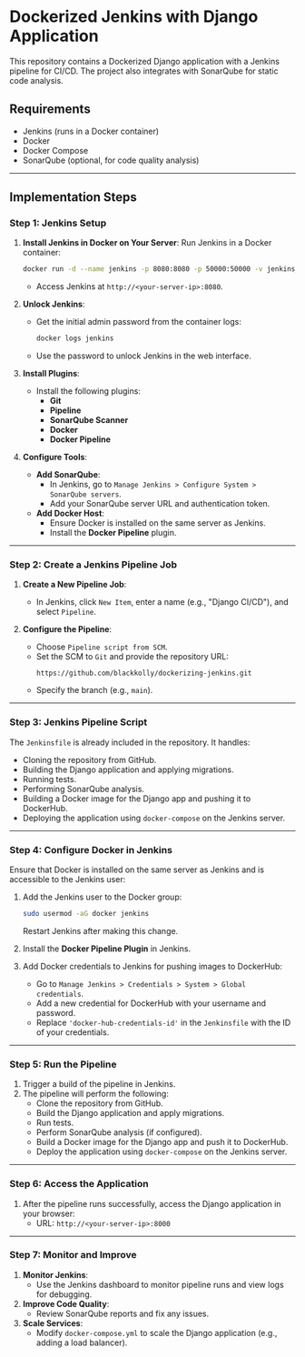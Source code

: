 # Dockerized Jenkins with Django Application

This repository contains a Dockerized Django application with a Jenkins pipeline for CI/CD. The project also integrates with SonarQube for static code analysis.

## Requirements

- Jenkins (runs in a Docker container)
- Docker
- Docker Compose
- SonarQube (optional, for code quality analysis)

---

## Implementation Steps

### **Step 1: Jenkins Setup**

1. **Install Jenkins in Docker on Your Server**:
   Run Jenkins in a Docker container:
   ```bash
   docker run -d --name jenkins -p 8080:8080 -p 50000:50000 -v jenkins_home:/var/jenkins_home jenkins/jenkins:lts
   ```
   - Access Jenkins at `http://<your-server-ip>:8080`.

2. **Unlock Jenkins**:
   - Get the initial admin password from the container logs:
     ```bash
     docker logs jenkins
     ```
   - Use the password to unlock Jenkins in the web interface.

3. **Install Plugins**:
   - Install the following plugins:
     - **Git**
     - **Pipeline**
     - **SonarQube Scanner**
     - **Docker**
     - **Docker Pipeline**

4. **Configure Tools**:
   - **Add SonarQube**:
     - In Jenkins, go to `Manage Jenkins > Configure System > SonarQube servers`.
     - Add your SonarQube server URL and authentication token.
   - **Add Docker Host**:
     - Ensure Docker is installed on the same server as Jenkins.
     - Install the **Docker Pipeline** plugin.

---

### **Step 2: Create a Jenkins Pipeline Job**

1. **Create a New Pipeline Job**:
   - In Jenkins, click `New Item`, enter a name (e.g., "Django CI/CD"), and select `Pipeline`.

2. **Configure the Pipeline**:
   - Choose `Pipeline script from SCM`.
   - Set the SCM to `Git` and provide the repository URL:
     ```
     https://github.com/blackkolly/dockerizing-jenkins.git
     ```
   - Specify the branch (e.g., `main`).

---

### **Step 3: Jenkins Pipeline Script**

The `Jenkinsfile` is already included in the repository. It handles:
   - Cloning the repository from GitHub.
   - Building the Django application and applying migrations.
   - Running tests.
   - Performing SonarQube analysis.
   - Building a Docker image for the Django app and pushing it to DockerHub.
   - Deploying the application using `docker-compose` on the Jenkins server.

---

### **Step 4: Configure Docker in Jenkins**

Ensure that Docker is installed on the same server as Jenkins and is accessible to the Jenkins user:

1. Add the Jenkins user to the Docker group:
   ```bash
   sudo usermod -aG docker jenkins
   ```
   Restart Jenkins after making this change.

2. Install the **Docker Pipeline Plugin** in Jenkins.

3. Add Docker credentials to Jenkins for pushing images to DockerHub:
   - Go to `Manage Jenkins > Credentials > System > Global credentials`.
   - Add a new credential for DockerHub with your username and password.
   - Replace `'docker-hub-credentials-id'` in the `Jenkinsfile` with the ID of your credentials.

---

### **Step 5: Run the Pipeline**

1. Trigger a build of the pipeline in Jenkins.
2. The pipeline will perform the following:
   - Clone the repository from GitHub.
   - Build the Django application and apply migrations.
   - Run tests.
   - Perform SonarQube analysis (if configured).
   - Build a Docker image for the Django app and push it to DockerHub.
   - Deploy the application using `docker-compose` on the Jenkins server.

---

### **Step 6: Access the Application**

1. After the pipeline runs successfully, access the Django application in your browser:
   - URL: `http://<your-server-ip>:8000`

---

### **Step 7: Monitor and Improve**

1. **Monitor Jenkins**:
   - Use the Jenkins dashboard to monitor pipeline runs and view logs for debugging.
2. **Improve Code Quality**:
   - Review SonarQube reports and fix any issues.
3. **Scale Services**:
   - Modify `docker-compose.yml` to scale the Django application (e.g., adding a load balancer).
